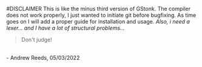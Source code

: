 #DISCLAIMER
This is like the minus third version of GStonk. The compiler does not work properly, I just wanted to initiate git before bugfixing. As time goes on I will add a proper guide for installation and usage.
*Also, i need a lexer... and I have a lot of structural problems...*
>Don't judge!
<br>
- Andrew Reeds, 05/03/2022
